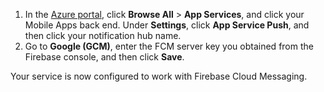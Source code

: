 
1. In the [Azure portal](https://portal.azure.cn/), click **Browse All** > **App Services**, and click your Mobile Apps back end. Under **Settings**, click **App Service Push**, and then click your notification hub name.
2. Go to **Google (GCM)**, enter the FCM server key you obtained from the Firebase console, and then click **Save**.

Your service is now configured to work with Firebase Cloud Messaging.

<!-- URLs. -->

<!-- images -->
